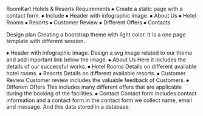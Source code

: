 RoomKart
Hotels & Resorts
Requirements
⦁	Create a static page with a contact form.
⦁	Include
⦁	Header with infographic image.
⦁	About Us
⦁	Hotel Rooms
⦁	Resorts
⦁	Customer Review
⦁	Different Offers
⦁	Contacts

Design plan
	Creating a bootstrap theme with light color. It is a one page template with different session.

⦁	Header with infographic image.
Design a svg image related to our theme and add important link 
below the image.
⦁	About Us
	Here it includes the details of our successful works.
⦁	Hotel Rooms
	Details on different available hotel rooms.
⦁	Resorts
	Details on different available resorts.
⦁	Customer Review
	Customer review includes the valuable feedback of  Customers.
⦁	Different Offers
	This includes many different offers that are applicable during the booking of the facilities.
⦁	Contact
	Contact form includes contact information and a contact form.In the contact form we collect name, email and message. And this data stored in a database.
